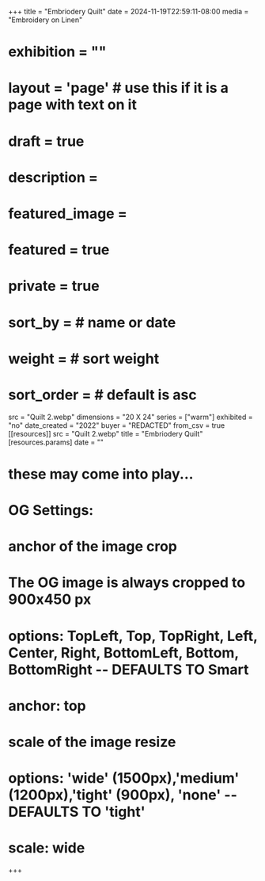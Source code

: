 +++
title = "Embriodery Quilt"
date = 2024-11-19T22:59:11-08:00
media = "Embroidery on Linen"
# exhibition = ""
# layout = 'page' # use this if it is a page with text on it
# draft = true
# description = 
# featured_image = 
# featured = true
# private = true
# sort_by = # name or date
# weight = # sort weight
# sort_order = # default is asc
src = "Quilt 2.webp"
dimensions = "20   X 24"
series = ["warm"]
exhibited = "no"
date_created = "2022"
buyer = "REDACTED"
from_csv = true
[[resources]]
  src = "Quilt 2.webp"
  title = "Embriodery Quilt"
  [resources.params]
  date = ""

# these may come into play...
# OG Settings:
# anchor of the image crop 
#   The OG image is always cropped to 900x450 px
#   options: TopLeft, Top, TopRight, Left, Center, Right, BottomLeft, Bottom, BottomRight -- DEFAULTS TO Smart
# anchor: top
# scale of the image resize 
#   options: 'wide' (1500px),'medium' (1200px),'tight' (900px), 'none' -- DEFAULTS TO 'tight'
# scale: wide 
+++